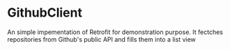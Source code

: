 # GithubClient
An simple impementation of Retrofit for demonstration purpose. It fectches repositories from Github's public API and fills them into a list view
